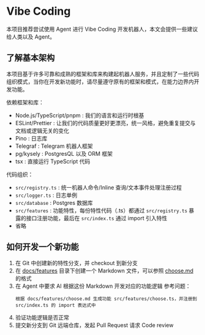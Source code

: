 # Vibe Coding

本项目推荐尝试使用 Agent 进行 Vibe Coding 开发机器人，本文会提供一些建议给人类以及 Agent。

## 了解基本架构

本项目基于许多可靠和成熟的框架和库来构建起机器人服务，并且定制了一些代码组织模式，当你在开发新功能时，请尽量遵守原有的框架和模式，在能力边界内开发功能。

依赖框架和库：

- Node.js/TypeScript/pnpm : 我们的语言和运行时根基
- ESLint/Prettier : 让我们的代码质量更好更漂亮，统一风格，避免重复提交与文档或逻辑无关的变化
- Pino : 日志库
- Telegraf : Telegram 机器人框架
- pg/kysely : PostgresQL 以及 ORM 框架
- tsx : 直接运行 TypeScript 代码

代码组织：

- `src/registry.ts` : 统一机器人命令/Inline 查询/文本事件处理注册过程
- `src/logger.ts` : 日志单例
- `src/database` : Postgres 数据库
- `src/features` : 功能特性，每份特性代码（.ts）都通过 `src/registry.ts` 暴露的接口注册功能，最后在 `src/index.ts` 通过 import 引入特性
- 省略

## 如何开发一个新功能

1. 在 Git 中创建新的特性分支，并 checkout 到新分支
2. 在 [docs/features](docs/features) 目录下创建一个 Markdown 文件，可以参照 [choose.md](docs/features/choose.md) 的格式
3. 在 Agent 中要求 AI 根据这份 Markdown 开发对应的功能逻辑
   参考问题：
   ```text
   根据 docs/features/choose.md 生成功能 src/features/choose.ts，并注册到 src/index.ts 的 import 表达式中
   ```
4. 验证功能逻辑是否正常
5. 提交新分支到 Git 远端仓库，发起 Pull Request 请求 Code review
